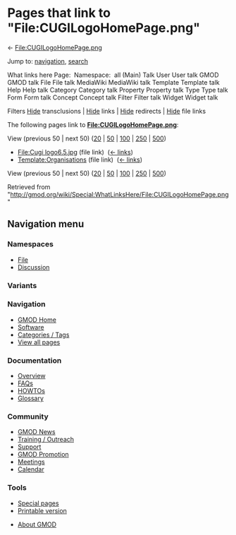 <div id="mw-page-base" class="noprint">

</div>

<div id="mw-head-base" class="noprint">

</div>

<div id="content" class="mw-body" role="main">

<span id="top"></span>

<div id="mw-js-message" style="display:none;">

</div>



# <span dir="auto">Pages that link to "File:CUGILogoHomePage.png"</span>

<div id="bodyContent">

<div id="contentSub">

←
[File:CUGILogoHomePage.png](/wiki/File:CUGILogoHomePage.png "File:CUGILogoHomePage.png")

</div>

<div id="jump-to-nav" class="mw-jump">

Jump to: [navigation](#mw-navigation), [search](#p-search)

</div>

<div id="mw-content-text">

What links here Page:  Namespace:  all (Main) Talk User User talk GMOD
GMOD talk File File talk MediaWiki MediaWiki talk Template Template talk
Help Help talk Category Category talk Property Property talk Type Type
talk Form Form talk Concept Concept talk Filter Filter talk Widget
Widget talk

Filters
[Hide](/mediawiki/index.php?title=Special:WhatLinksHere/File:CUGILogoHomePage.png&hidetrans=1 "Special:WhatLinksHere/File:CUGILogoHomePage.png")
transclusions \|
[Hide](/mediawiki/index.php?title=Special:WhatLinksHere/File:CUGILogoHomePage.png&hidelinks=1 "Special:WhatLinksHere/File:CUGILogoHomePage.png")
links \|
[Hide](/mediawiki/index.php?title=Special:WhatLinksHere/File:CUGILogoHomePage.png&hideredirs=1 "Special:WhatLinksHere/File:CUGILogoHomePage.png")
redirects \|
[Hide](/mediawiki/index.php?title=Special:WhatLinksHere/File:CUGILogoHomePage.png&hideimages=1 "Special:WhatLinksHere/File:CUGILogoHomePage.png")
file links

The following pages link to
**[File:CUGILogoHomePage.png](/wiki/File:CUGILogoHomePage.png "File:CUGILogoHomePage.png")**:

View (previous 50 \| next 50)
([20](/mediawiki/index.php?title=Special:WhatLinksHere/File:CUGILogoHomePage.png&limit=20 "Special:WhatLinksHere/File:CUGILogoHomePage.png")
\|
[50](/mediawiki/index.php?title=Special:WhatLinksHere/File:CUGILogoHomePage.png&limit=50 "Special:WhatLinksHere/File:CUGILogoHomePage.png")
\|
[100](/mediawiki/index.php?title=Special:WhatLinksHere/File:CUGILogoHomePage.png&limit=100 "Special:WhatLinksHere/File:CUGILogoHomePage.png")
\|
[250](/mediawiki/index.php?title=Special:WhatLinksHere/File:CUGILogoHomePage.png&limit=250 "Special:WhatLinksHere/File:CUGILogoHomePage.png")
\|
[500](/mediawiki/index.php?title=Special:WhatLinksHere/File:CUGILogoHomePage.png&limit=500 "Special:WhatLinksHere/File:CUGILogoHomePage.png"))

- [File:Cugi
  logo6.5.jpg](/wiki/File:Cugi_logo6.5.jpg "File:Cugi logo6.5.jpg")
  (file link) ‎ <span class="mw-whatlinkshere-tools">([←
  links](/mediawiki/index.php?title=Special:WhatLinksHere&target=File%3ACugi+logo6.5.jpg "Special:WhatLinksHere"))</span>
- [Template:Organisations](/wiki/Template:Organisations "Template:Organisations")
  (file link) ‎ <span class="mw-whatlinkshere-tools">([←
  links](/mediawiki/index.php?title=Special:WhatLinksHere&target=Template%3AOrganisations "Special:WhatLinksHere"))</span>

View (previous 50 \| next 50)
([20](/mediawiki/index.php?title=Special:WhatLinksHere/File:CUGILogoHomePage.png&limit=20 "Special:WhatLinksHere/File:CUGILogoHomePage.png")
\|
[50](/mediawiki/index.php?title=Special:WhatLinksHere/File:CUGILogoHomePage.png&limit=50 "Special:WhatLinksHere/File:CUGILogoHomePage.png")
\|
[100](/mediawiki/index.php?title=Special:WhatLinksHere/File:CUGILogoHomePage.png&limit=100 "Special:WhatLinksHere/File:CUGILogoHomePage.png")
\|
[250](/mediawiki/index.php?title=Special:WhatLinksHere/File:CUGILogoHomePage.png&limit=250 "Special:WhatLinksHere/File:CUGILogoHomePage.png")
\|
[500](/mediawiki/index.php?title=Special:WhatLinksHere/File:CUGILogoHomePage.png&limit=500 "Special:WhatLinksHere/File:CUGILogoHomePage.png"))

</div>

<div class="printfooter">

Retrieved from
"<http://gmod.org/wiki/Special:WhatLinksHere/File:CUGILogoHomePage.png>"

</div>

<div id="catlinks" class="catlinks catlinks-allhidden">

</div>

<div class="visualClear">

</div>

</div>

</div>

<div id="mw-navigation">

## Navigation menu

<div id="mw-head">



<div id="left-navigation">

<div id="p-namespaces" class="vectorTabs" role="navigation"
aria-labelledby="p-namespaces-label">

### Namespaces

- <span id="ca-nstab-image"><a href="/wiki/File:CUGILogoHomePage.png" accesskey="c"
  title="View the file page [c]">File</a></span>
- <span id="ca-talk"><a
  href="/mediawiki/index.php?title=File_talk:CUGILogoHomePage.png&amp;action=edit&amp;redlink=1"
  accesskey="t"
  title="Discussion about the content page [t]">Discussion</a></span>

</div>

<div id="p-variants" class="vectorMenu emptyPortlet" role="navigation"
aria-labelledby="p-variants-label">

### 

### Variants[](#)

<div class="menu">

</div>

</div>

</div>

<div id="right-navigation">





</div>



</div>

</div>

</div>

<div id="mw-panel">

<div id="p-logo" role="banner">

<a href="/wiki/Main_Page"
style="background-image: url(http://gmod.org/images/GMOD-cogs.png);"
title="Visit the main page"></a>

</div>

<div id="p-Navigation" class="portal" role="navigation"
aria-labelledby="p-Navigation-label">

### Navigation

<div class="body">

- <span id="n-GMOD-Home">[GMOD Home](/wiki/Main_Page)</span>
- <span id="n-Software">[Software](/wiki/GMOD_Components)</span>
- <span id="n-Categories-.2F-Tags">[Categories /
  Tags](/wiki/Categories)</span>
- <span id="n-View-all-pages">[View all
  pages](/wiki/Special:AllPages)</span>

</div>

</div>

<div id="p-Documentation" class="portal" role="navigation"
aria-labelledby="p-Documentation-label">

### Documentation

<div class="body">

- <span id="n-Overview">[Overview](/wiki/Overview)</span>
- <span id="n-FAQs">[FAQs](/wiki/Category:FAQ)</span>
- <span id="n-HOWTOs">[HOWTOs](/wiki/Category:HOWTO)</span>
- <span id="n-Glossary">[Glossary](/wiki/Glossary)</span>

</div>

</div>

<div id="p-Community" class="portal" role="navigation"
aria-labelledby="p-Community-label">

### Community

<div class="body">

- <span id="n-GMOD-News">[GMOD News](/wiki/GMOD_News)</span>
- <span id="n-Training-.2F-Outreach">[Training /
  Outreach](/wiki/Training_and_Outreach)</span>
- <span id="n-Support">[Support](/wiki/Support)</span>
- <span id="n-GMOD-Promotion">[GMOD
  Promotion](/wiki/GMOD_Promotion)</span>
- <span id="n-Meetings">[Meetings](/wiki/Meetings)</span>
- <span id="n-Calendar">[Calendar](/wiki/Calendar)</span>

</div>

</div>

<div id="p-tb" class="portal" role="navigation"
aria-labelledby="p-tb-label">

### Tools

<div class="body">

- <span id="t-specialpages"><a href="/wiki/Special:SpecialPages" accesskey="q"
  title="A list of all special pages [q]">Special pages</a></span>
- <span id="t-print"><a
  href="/mediawiki/index.php?title=Special:WhatLinksHere/File:CUGILogoHomePage.png&amp;printable=yes"
  rel="alternate" accesskey="p"
  title="Printable version of this page [p]">Printable version</a></span>

</div>

</div>

</div>

</div>

<div id="footer" role="contentinfo">

- <span id="footer-places-about">[About
  GMOD](/wiki/GMOD:About "GMOD:About")</span>

<!-- -->






</div>
